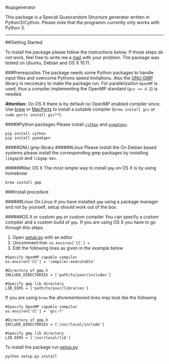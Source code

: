 #sqsgenerator

This package is a Special Quasirandom Structure generator written in Python3/Cython. Please note that the programm currently only works with Python 3.

---

##Getting Started

To install the package please follow the instructions below. If those steps do not work, feel free to write me a [mail](mailto:dominik-franz-josef.noeger@stud.unileoben.ac.at) with your problem. The package was tested on Ubuntu, Debian and OS X 10.11.

###Prerequisites
The package needs some Python packages to handle input files and overcome Pythons speed limitations. Also the  [GNU GMP](https://gmplib.org/) library is neccesary to make the package run. For parallelization `OpenMP` is used, thus a compiler implementing the OpenMP standard (`gcc >= 4.2`) is needed.

**Attention:** On OS X there is by default no OpenMP enabled compiler since. Use [brew](https://brew.sh/index.html) or [MacPorts](https://www.macports.org) to install a suitable compiler (`brew install gcc` or `sudo ports install gcc**`).



#####Python packages
 Please install [`cython`](https://github.com/cython/cython) and [`pymatgen`](https://github.com/materialsproject/pymatgen).

```
pip install cython 
pip install pymatgen
```

#####GNU gmp library
######Linux
Please install the 
On Debian based systems please install the corresponding gmp packages by installing `libgmp10` and `libgmp-dev`.

######Mac OS X
The most simple way to install `gmp` on OS X is by using homebrew

```
brew install gmp
```



###Install procedure

######Linux
On Linux if you have installed `gmp` using a package manager and not by yourself, setup should work out of the box.

######OS X or custom `gmp` or custom compiler
You can specify a custom compiler and a custom build of `gmp`. If you are using OS X you have to go through this steps.

1. Open [setup.py](sqsgenerator/setup.py) with an editor
2. Uncomment line: `os.environ['CC'] =`
3. Edit the following lines as given in the example below

```
#Specify OpenMP capable compiler
os.environ['CC'] = 'compiler-executable'

#Directory of gmp.h
INCLUDE_DIRECTORIES = ['path/to/your/includes']

#Specify gmp lib directory
LIB_DIRS = ['path/to/your/libraries']
```

If you are using `brew` the aforementioned lines may look like the following

```
#Specify OpenMP capable compiler
os.environ['CC'] = 'gcc-7'

#Directory of gmp.h
INCLUDE_DIRECTORIES = ['/usr/local/include']

#Specify gmp lib directory
LIB_DIRS = ['/usr/local/lib']
```

To install the package run [setup.py](sqsgenerator/setup.py)

```
python setup.py install
```
